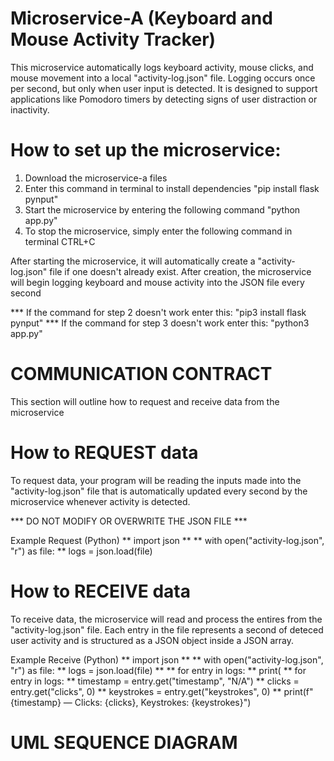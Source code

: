 # Microservice-A (Keyboard and Mouse Activity Tracker)

This microservice automatically logs keyboard activity, mouse clicks, and mouse movement into a local "activity-log.json" file. Logging occurs once per second, but only when user input is detected. It is designed to support applications like Pomodoro timers by detecting signs of user distraction or inactivity.



# How to set up the microservice:
1. Download the microservice-a files
2. Enter this command in terminal to install dependencies "pip install flask pynput"
3. Start the microservice by entering the following command "python app.py"
4. To stop the microservice, simply enter the following command in terminal CTRL+C 

After starting the microservice, it will automatically create a "activity-log.json" file if one doesn't already exist. After creation, the microservice will begin logging keyboard and mouse activity into the JSON file every second

*** If the command for step 2 doesn't work enter this: "pip3 install flask pynput"
*** If the command for step 3 doesn't work enter this: "python3 app.py"


# COMMUNICATION CONTRACT
This section will outline how to request and receive data from the microservice


# How to REQUEST data
To request data, your program will be reading the inputs made into
the "activity-log.json" file that is automatically updated every second by the microservice whenever activity is detected.

*** DO NOT MODIFY OR OVERWRITE THE JSON FILE ***

Example Request (Python)
**    import json
**
**    with open("activity-log.json", "r") as file:
**       logs = json.load(file)


# How to RECEIVE data
To receive data, the microservice will read and process the entires from the
"activity-log.json" file. Each entry in the file represents a second of deteced
user activity and is structured as a JSON object inside a JSON array.

Example Receive (Python)
**    import json
**
**    with open("activity-log.json", "r") as file:
**       logs = json.load(file)
**
**    for entry in logs:
**        print(
**            for entry in logs:
**            timestamp = entry.get("timestamp", "N/A")
**            clicks = entry.get("clicks", 0)
**            keystrokes = entry.get("keystrokes", 0)
**            print(f"{timestamp} — Clicks: {clicks}, Keystrokes: {keystrokes}")



# UML SEQUENCE DIAGRAM

